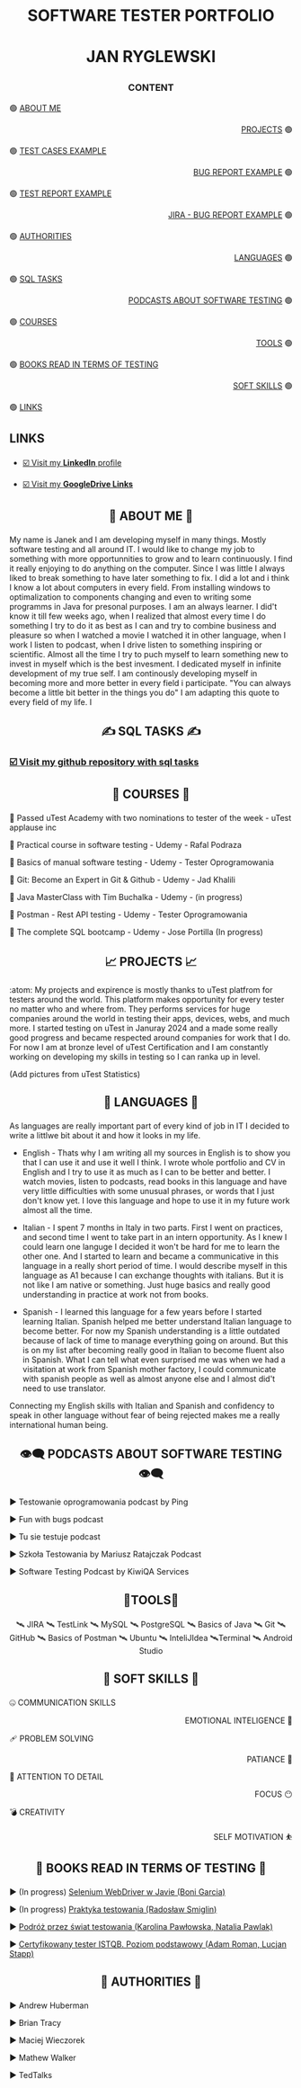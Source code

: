  # <p align="center"> SOFTWARE TESTER PORTFOLIO         
# <p align="center"> JAN RYGLEWSKI

### <p align="center">CONTENT

 🟢 [ABOUT ME](#aboutme) <p align="right">[PROJECTS](#projects) 🟢

🟢 [TEST CASES EXAMPLE](#testcases) <p align="right"> [BUG REPORT EXAMPLE](#bugreport) 🟢

🟢 [TEST REPORT EXAMPLE](#testreport) <p align="right"> [JIRA - BUG REPORT EXAMPLE](#jira) 🟢

🟢 [AUTHORITIES](#authorities) <p align="right"> [LANGUAGES](#languages) 🟢

🟢 [SQL TASKS](#sql) <p align="right"> [PODCASTS ABOUT SOFTWARE TESTING](#podcasts) 🟢

🟢 [COURSES](#courses) <p align="right"> [TOOLS](#tools) 🟢

🟢 [BOOKS READ IN TERMS OF TESTING](#books) <p align="right"> [SOFT SKILLS](#softskills) 🟢

🟢 [LINKS](#links)


## <p align="left"><a name="links">  LINKS
  - <p align="left"><a href="https://www.linkedin.com/in/janryglewski/" target="_blank">☑️ Visit my <b>LinkedIn</b> profile</a></p> 
  - <p align="left"><a href="https://drive.google.com/drive/folders/1x2-p6bBYxFYtkFEPApyIBXBj61kmXudF?usp=drive_link)" target="_blank">☑️ Visit my <b>GoogleDrive Links</b> </a></p>


## <p align="center"><a name="aboutme"> 🤗 ABOUT ME 🤗 </a>
My name is Janek and I am developing myself in many things. Mostly software testing and all around IT. I would like to change my job to something with more opportunnities to grow and to learn continuously. I find it really enjoying to do anything on the computer. Since I was little I always liked to break something to have later something to fix. I did a lot and i think I know a lot about computers in every field. From installing windows to optimalization to components changing and even to writing some programms in Java for presonal purposes. I am an always learner. I did't know it till few weeks ago, when I realized that almost every time I do something I try to do it as best as I can and try to combine business and pleasure so when I watched a movie I watched it in other language, when I work I listen to podcast, when I drive listen to something inspiring or scientific. Almost all the time I try to puch myself to learn something new to invest in myself which is the best invesment. I dedicated myself in infinite development of my true self. I am continously developing myself in becoming more and more better in every field i participate. "You can always become a little bit better in the things you do" I am adapting this quote to every field of my life. I 

 
## <p align="center"><a name="sql"> ✍️ SQL TASKS ✍️ </a>

### <p align="left"><a href="https://github.com/Juuanek/PostgreSQLcourse" target="_blank">☑️ Visit my github repository with sql tasks </a></p>


  ## <p align="center"><a name="courses"> 🧭 COURSES 🧭 </a>
🔀 Passed uTest Academy with two nominations to tester of the week - uTest applause inc
  
🔀 Practical course in software testing - Udemy - Rafal Podraza

🔀 Basics of manual software testing - Udemy - Tester Oprogramowania

🔀 Git: Become an Expert in Git & Github - Udemy - Jad Khalili

🔀 Java MasterClass with Tim Buchalka - Udemy - (in progress)

🔀 Postman - Rest API testing - Udemy - Tester Oprogramowania

🔀 The complete SQL bootcamp - Udemy - Jose Portilla (In progress)


## <p align="center"><a name="projects"> 📈 PROJECTS 📈 </a>
 :atom:  My projects and expirence is mostly thanks to uTest platfrom for testers around the world. This platform makes opportunity for every tester no matter who and where from.
They performs services for huge companies around the world in testing their apps, devices, webs, and much more. I started testing on uTest in Januray 2024 and a made some really good progress and became respected around companies for work that I do. For now I am at bronze level of uTest Certification and I am constantly working on developing my skills in testing so I can ranka up in level. 

 (Add pictures from uTest Statistics)


## <p align="center"><a name="languages"> 🏴󠁧󠁢󠁥󠁮󠁧󠁿 LANGUAGES 🏴󠁧󠁢󠁥󠁮󠁧󠁿 </a>
As languages are really important part of every kind of job in IT I decided to write a littlwe bit about it and how it looks in my life. 
- English - Thats why I am writing all my sources in English is to show you that I can use it and use it well I think. I wrote whole portfolio and CV in English 
and I try to use it as much as I can to be better and better. I watch movies, listen to podcasts, read books in this language and have very little difficulties with some 
unusual phrases, or words that I just don't know yet. I love this language and hope to use it in my future work almost all the time.

- Italian - I spent 7 months in Italy in two parts. First I went on practices, and second time I went to take part in an intern opportunity. As I knew I could learn one languge I decided
it won't be hard for me to learn the other one. And I started to learn and became a communicative in this language in a really short period of time. I would describe myself in this language as A1 
because I can exchange thoughts with italians. But it is not like I am native or something. Just huge basics and really good understanding in practice at work not from books.

- Spanish - I learned this language for a few years before I started learning Italian. Spanish helped me better understand Italian language to become better. For now my Spanish understanding is a little outdated
because of lack of time to manage everything going on around. But this is on my list after becoming really good in Italian to become fluent also in Spanish. What I can tell what even surprised me
was when we had a visitation at work from Spanish mother factory, I could communicate with spanish people as well as almost anyone else and I almost did't need to use translator.

Connecting my English skills with Italian and Spanish and confidency to speak in other language without fear of being rejected makes me a really international human being.

 
## <p align="center"><a name="podcasts"> 👁️‍🗨️ PODCASTS ABOUT SOFTWARE TESTING 👁️‍🗨️ </a>
:arrow_forward: Testowanie oprogramowania podcast by Ping

:arrow_forward: Fun with bugs podcast

:arrow_forward: Tu sie testuje podcast

:arrow_forward: Szkoła Testowania by Mariusz Ratajczak Podcast

:arrow_forward: Software Testing Podcast by KiwiQA Services
## <p align="center"><a name="tools"> 🔨TOOLS🔨 </a>
<p align="center"> 🛰️ JIRA 🛰️ TestLink 🛰️ MySQL 🛰️ PostgreSQL 🛰️ Basics of Java 🛰️ Git 🛰️ GitHub 🛰️ Basics of Postman 🛰️ Ubuntu 🛰️ InteliJIdea 🛰️Terminal 🛰️ Android Studio
 
## <p align="center"><a name="softskills"> 💁 SOFT SKILLS 💁 </a>

🤐 COMMUNICATION SKILLS <p align="right"> EMOTIONAL INTELIGENCE 🤭

🩹 PROBLEM SOLVING <p align="right"> PATIANCE 🤔

🔹 ATTENTION TO DETAIL <p align="right"> FOCUS 😶

💣 CREATIVITY <p align="right"> SELF MOTIVATION ⛹️

 
## <p align="center"><a name="books"> 📖 BOOKS READ IN TERMS OF TESTING 📖</a>

:arrow_forward: (In progress) <a href="https://helion.pl/ksiazki/selenium-webdriver-w-javie-praktyczne-wprowadzenie-do-tworzenia-testow-systemowych-boni-garcia,sewebd.htm#format/d" target="_blank">Selenium WebDriver w Javie (Boni Garcia)</a>

:arrow_forward: (In progress) <a href="https://testerzy.pl/baza-wiedzy/ksiazki/praktyka-testowania-zeszyt-cwiczen" target="_blank">Praktyka testowania (Radosław Smiglin)</a>

:arrow_forward: <a href="https://www.funwithbugs.com/landingpage/juz_jest_dostepna/" target="_blank">Podróż przez świat testowania (Karolina Pawłowska, Natalia Pawlak)</a>

:arrow_forward: <a href="https://helion.pl/ksiazki/certyfikowany-tester-istqb-poziom-podstawowy-adam-roman-lucjan-stapp,ctispv.htm#format/e" target="_blank">Certyfikowany tester ISTQB. Poziom podstawowy (Adam Roman, Lucjan Stapp)</a>

## <p align="center"><a name="authorities"> 🤹 AUTHORITIES 🤹 </a>
:arrow_forward: Andrew Huberman

:arrow_forward: Brian Tracy

:arrow_forward: Maciej Wieczorek

:arrow_forward: Mathew Walker

:arrow_forward: TedTalks


